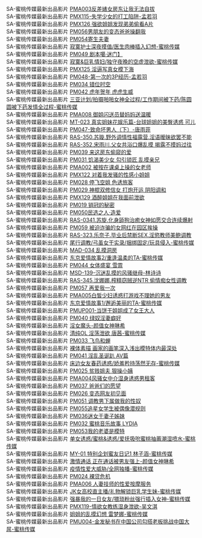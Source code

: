 SA-蜜桃传媒最新出品影片     [PMA003反差婊女房东让我无法自拔](http://sagj.me/videoDetail/b9626c0365dd3e68.html)        
SA-蜜桃传媒最新出品影片     [PMX115-失学少女的打工陷阱-孟若羽](http://sagj.me/videoDetail/47ed67d552bcec66.html)     
SA-蜜桃传媒最新出品影片     [PMX126 强欲姐姐发现弟弟偷看A片](http://sagj.me/videoDetail/f0c68396696a900d.html)       
SA-蜜桃传媒最新出品影片     [PM056男朋友的变态爸爸操翻我](http://sagj.me/videoDetail/68bf353eb5d4d9b7.html)        
SA-蜜桃传媒最新出品影片     [PM054寄生夫妻](http://sagj.me/videoDetail/0a28827e0617c32f.html)                
SA-蜜桃传媒最新出品影片     [寂寞护士深夜摸值/医生肉棒插入幻想-蜜桃传媒](http://sagj.me/videoDetail/a298b693ffa630db.html)                  
SA-蜜桃传媒最新出品影片     [PM049 剧本噶·迷门】](http://sagj.me/videoDetail/88e97c20dba8174c.html)                  
SA-蜜桃传媒最新出品影片     [寂寞&巨乳情妇/独守夜晚的空虚泄欲-蜜桃传媒](http://sagj.me/videoDetail/e0cb2f05f226fa1d.html)     
SA-蜜桃传媒最新出品影片     [PMX125 淫逼写真女模下海](http://sagj.me/videoDetail/cea2e1ef0ed7a0d3.html)                  
SA-蜜桃传媒最新出品影片     [PM048-第一次的3P经历-孟若羽](http://sagj.me/videoDetail/cdba96f6c7598cf4.html)                  
SA-蜜桃传媒最新出品影片     [PM034 错位时空](http://sagj.me/videoDetail/0e28a160dcca15fa.html)                  
SA-蜜桃传媒最新出品影片     [PM042 虎年贺年 虎虎生威](http://sagj.me/videoDetail/5435a51a3598a0c0.html)                  
SA-蜜桃传媒最新出品影片     [三亚计划/拍摄啪啪女神全过程/工作期间被下药/陈圆圆被下药发情全过程-蜜桃传媒](http://sagj.me/videoDetail/881cb7126ed95fd5.html)                  
SA-蜜桃传媒最新出品影片     [PMA008 御姐闪送员替妈妈送温暖](http://sagj.me/videoDetail/81b2f3433bc64c32.html)                  
SA-蜜桃传媒最新出品影片     [MT-023 真实姐妹花娱乐篇-台球姐姐的美臀诱惑 可儿](http://sagj.me/videoDetail/b9afe870f6205669.html)                  
SA-蜜桃传媒最新出品影片     [PM047-致命坏男人（下）-唐雨菲](http://sagj.me/videoDetail/d10ee1f7515d3f26.html)                  
SA-蜜桃传媒最新出品影片     [RAS-350.苏璇.野外调情性福露营.淫语暧昧欲罢不能](http://sagj.me/videoDetail/fe951ec2db793a00.html)                  
SA-蜜桃传媒最新出品影片     [RAS-352.宋雨川.父女共浴口爆乱摸 揭露不摸妈过往](http://sagj.me/videoDetail/7714141bdec90c85.html)                  
SA-蜜桃传媒最新出品影片     [PM039 来这房东偷窥的爱](http://sagj.me/videoDetail/6e430273ded1bbeb.html)                  
SA-蜜桃传媒最新出品影片     [PM031 饥渴美少女 勾引锁匠 乱摸亲兄](http://sagj.me/videoDetail/57c2c40f4bd643cd.html)                  
SA-蜜桃传媒最新出品影片     [PMA002 被按在课桌上操的女老师](http://sagj.me/videoDetail/528a9f75e1e36dc3.html)                  
SA-蜜桃传媒最新出品影片     [PMX122 对着我发骚的性感小姐姐](http://sagj.me/videoDetail/4ef79da1ab399204.html)                  
SA-蜜桃传媒最新出品影片     [PM028 停飞空姐 色诱旅客](http://sagj.me/videoDetail/bd3ce2a771db5647.html)                  
SA-蜜桃传媒最新出品影片     [PM029 神棍双修信女 打炮开运 阴阳调和](http://sagj.me/videoDetail/ad799eda720f586c.html)                  
SA-蜜桃传媒最新出品影片     [PMX129 酒醉姐姐在我面前泄欲](http://sagj.me/videoDetail/fcb7998f827568c9.html)                  
SA-蜜桃传媒最新出品影片     [PM019 销冠的秘密](http://sagj.me/videoDetail/9bc46b2d0424af8a.html)                  
SA-蜜桃传媒最新出品影片     [PM050民选之人·造爱](http://sagj.me/videoDetail/98f51754625b45d7.html)                 
SA-蜜桃传媒最新出品影片     [RAS-0341.苏旋.化身舔狗治癒女神如愿交合连续爆射](http://sagj.me/videoDetail/29e137357c57e843.html)                  
SA-蜜桃传媒最新出品影片     [PM059 被迫诈骗的女网红在园区挨操](http://sagj.me/videoDetail/8090317cbc2f16db.html)                  
SA-蜜桃传媒最新出品影片     [RAS-323.乐奈子.毕业后禁断SEX.淫慾教师美鲍调教](http://sagj.me/videoDetail/76458d26f059c445.html)        
SA-蜜桃传媒最新出品影片     [尾行调教/弓虽女干实录/捆绑固定/玩具侵入-蜜桃传媒](http://sagj.me/videoDetail/648d27a12a1c9851.html)                  
SA-蜜桃传媒最新出品影片     [MAD-034 乱摸洞房](http://sagj.me/videoDetail/515ec4968b67a5a9.html)                  
SA-蜜桃传媒最新出品影片     [东京爱情故事2/重逢温柔的TA-蜜桃传媒](http://sagj.me/videoDetail/4882095830271589.html)                  
SA-蜜桃传媒最新出品影片     [PM044 女体盛宴 雪霏](http://sagj.me/videoDetail/08df64f7fdcd16fd.html)                  
SA-蜜桃传媒最新出品影片     [MSD-139-沉迷乱摸的风骚继母-林诗诗](http://sagj.me/videoDetail/e449ae1463119b52.html)                  
SA-蜜桃传媒最新出品影片     [RAS-345.沈娜娜.榨精窃贼逆NTR 偷情痴女性调教](http://sagj.me/videoDetail/d91516bb8e15f367.html)                  
SA-蜜桃传媒最新出品影片     [PM057 再爱我一次](http://sagj.me/videoDetail/d41ddfb0fa04bb20.html)                  
SA-蜜桃传媒最新出品影片     [PMA005白皙少妇诱惑打游戏不理她的男友](http://sagj.me/videoDetail/c1477fcf80cbcc73.html)                  
SA-蜜桃传媒最新出品影片     [东京爱情故事1/邂逅美丽的TA-蜜桃传媒](http://sagj.me/videoDetail/bcc741d87e755a38.html)                  
SA-蜜桃传媒最新出品影片     [PMUP001-当饼干姐姐成了女王大人](http://sagj.me/videoDetail/23e7151d7696a699.html)                  
SA-蜜桃传媒最新出品影片     [PM040 绿奴淫妻癖好](http://sagj.me/videoDetail/99ba20ab273767ef.html)                  
SA-蜜桃传媒最新出品影片     [淫女魔头-颜值女神琳希](http://sagj.me/videoDetail/840df800b7956f93.html)                  
SA-蜜桃传媒最新出品影片     [清纯OL 淫荡泄欲 唐茜-蜜桃传媒](http://sagj.me/videoDetail/5b2ee6d7cae35395.html)                  
SA-蜜桃传媒最新出品影片     [PM033 飞鸟和蝉](http://sagj.me/videoDetail/4f0f4c74629e53b9.html)                  
SA-蜜桃传媒最新出品影片     [裸体素描 画家的画笔深入浅出模特体内最深处](http://sagj.me/videoDetail/810400060148cc36.html)                  
SA-蜜桃传媒最新出品影片     [PM041 淫乱圣诞趴 AV篇](http://sagj.me/videoDetail/0be8e6ca2c7f5781.html)                  
SA-蜜桃传媒最新出品影片     [床边女友春药诱惑/娇羞矜持荡然无存-蜜桃传媒](http://sagj.me/videoDetail/0be35f32044b0674.html)                  
SA-蜜桃传媒最新出品影片     [PM025 贫贱姐夫 狠操小姨](http://sagj.me/videoDetail/c30b9cd6ae6bae35.html)                  
SA-蜜桃传媒最新出品影片     [PMA004风骚女中介湿身诱惑男租客](http://sagj.me/videoDetail/b8d6159d0685360c.html)                  
SA-蜜桃传媒最新出品影片     [PM037 爸爸们的愿望](http://sagj.me/videoDetail/abeeb357d166639a.html)                  
SA-蜜桃传媒最新出品影片     [PM026 变态网友初见面](http://sagj.me/videoDetail/a2434bf14bcadd63.html)                  
SA-蜜桃传媒最新出品影片     [PM051 调教男下属做我的性奴](http://sagj.me/videoDetail/9ea73a01a97fab12.html)                  
SA-蜜桃传媒最新出品影片     [PM055追星女学生被偶像潜规则](http://sagj.me/videoDetail/545b1d4daa470d5a.html)                  
SA-蜜桃传媒最新出品影片     [PM036迷女干妻子姊妹](http://sagj.me/videoDetail/893ca97d7dfe2814.html)                  
SA-蜜桃传媒最新出品影片     [PM032 蜜桃音乐故事 LYDIA](http://sagj.me/videoDetail/71ef4e98f28cd467.html)                  
SA-蜜桃传媒最新出品影片     [PM053我的老婆是模特](http://sagj.me/videoDetail/d9bdfda0519d521d.html)                  
SA-蜜桃传媒最新出品影片     [单女诱惑/蜜桃&诱惑/爱抚吸吮蜜桃抽蓄潮湿喷水-蜜桃传媒](http://sagj.me/videoDetail/baaef64afb20244d.html)                  
SA-蜜桃传媒最新出品影片     [MY-01 特别企划蜜友日记1 林子涵-蜜桃传媒](http://sagj.me/videoDetail/afb0a8d25488b69d.html)                  
SA-蜜桃传媒最新出品影片     [激情通话 正在通话被男友强上-颜值女神琳希](http://sagj.me/videoDetail/ad74d25ca4b5aa25.html)                  
SA-蜜桃传媒最新出品影片     [疫情性爱大威胁/全网独播-蜜桃传媒](http://sagj.me/videoDetail/6184928b86fe970d.html)                  
SA-蜜桃传媒最新出品影片     [PM024 裸贷危机](http://sagj.me/videoDetail/5efc704ecfdf4d13.html)                  
SA-蜜桃传媒最新出品影片     [PMA006 人妻技师的性爱按摩服务](http://sagj.me/videoDetail/5d672a54e6badd34.html)                  
SA-蜜桃传媒最新出品影片     [JK女高校直主播/礼物解锁巨乳学生妹-蜜桃传媒](http://sagj.me/videoDetail/4d02f7720369b01c.html)                  
SA-蜜桃传媒最新出品影片     [强暴我的一日女友/猥琐粉丝强行插入女神-蜜桃传媒](http://sagj.me/videoDetail/426e8f6613459943.html)                  
SA-蜜桃传媒最新出品影片     [PMX119-情欲女教练湿身泄欲-吴文淇](http://sagj.me/videoDetail/3912515bdf027565.html)                  
SA-蜜桃传媒最新出品影片     [姐姐的乱摸幻想 雷梦娜-蜜桃传媒](http://sagj.me/videoDetail/7627dd58b5f6c228.html)                  
SA-蜜桃传媒最新出品影片     [PMU004-金发秘书在中国公司勾搭老板挑战中国大屌-蜜桃传媒](http://sagj.me/videoDetail/355e618e714ae667.html)                  
